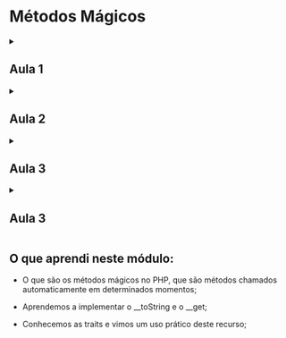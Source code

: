 # Métodos Mágicos


<!-- Documentação AULA 1 -->

<details>
  <summary>
    <h2> Aula 1 </h2>
  </summary>

  <h3> Exibindo como String </h3>

Chegamos ao capítulo final dessa segunda parte do treinamento de introdução à orientação a objetos com o PHP. Nesse momento, nos chegou uma nova demanda pedindo a preparação de um relatório com os endereços que temos cadastrados. Começaremos pensando em uma maneira de exibirmos esses endereços.

Criaremos na raiz do projeto um arquivo de testes enderecos.php no qual importaremos o autoload e criaremos os objetos $umEndereco, com as informações 'Petrópolis', 'bairro qualquer', 'Minha rua', '71b', e $outroEndereco com as informações 'Rio', 'Centro', 'Uma rua aí', '50'.

```php

<?php

use Alura\Banco\Modelo\Endereco;

require_once 'autoload.php';

$umEndereco = new Endereco(
    'Petrópolis',
    'bairro qualquer',
    'Minha rua',
    '71b'
);
$outroEndereco = new Endereco(
    'Rio',
    'Centro',
    'Uma rua aí',
    '50'
);

```

Um formato interessante de exibirmos esses dados é "Rua, número, bairro, cidade". Para isso, poderíamos executar um echo e concatenar as chamadas de $umEndereco->recuperaRua(), $umEndereco->recuperaBairro() e assim por diante, tomando cuidado para formatar o texto corretamente. Parece trabalhoso e realmente é, quando na verdade só queremos exibir o endereço como string.

Pensando nisso, poderíamos ter na classe Endereco um método como formataEndereco() que nos devolvesse os dados cadastrados no formato desejado. A ideia é que, quando tentarmos acessar $umEndereco como uma string, por exemplo exibindo-o com o echo, recebamos as informações nesse formato.

```php

<?php

use Alura\Banco\Modelo\Endereco;

require_once 'autoload.php';

$umEndereco = new Endereco(
    'Petrópolis',
    'bairro qualquer',
    'Minha rua',
    '71b'
);
$outroEndereco = new Endereco(
    'Rio',
    'Centro',
    'Uma rua aí',
    '50'
);

echo $umEndereco;

```

Quando escrevemos o código dessa forma, o PhpStorm nos exibe uma mensagem indicando a ausência do método __toString. Como comentado nos treinamentos anteriores, todos os métodos iniciados com __ são conhecidos como "métodos mágicos" do PHP, e que em alguns momentos são chamados de forma automática.

Sendo assim, implementaremos na classe Endereco o método __toString(), que retornará uma string e, no corpo, definirá a formatação do texto. Para isso, retornaremos primeiro $this->rua, seguido de $this->numero, $this->bairro e $this->cidade. Para nos precavermos em relação a erros, rodearemos cada um desses dados com chaves.

```php

public function __toString(): string
{
    return "{$this->rua}, {$this->numero}, {$this->bairro}, {$this->cidade}";
}

```

Feito isso, se executarmos o arquivo endereco.php, teremos como retorno: **__Minha rua, 71b, bairro qualquer, Petrópolis__**

Faremos um novo teste concatenando $umEndereco com . PHP_EOL, de modo a pularmos uma linha, e em seguida incluindo um echo de $outroEndereco.

```php

echo $umEndereco . PHP_EOL;
echo $outroEndereco;

```

Como resultado, teremos:

**__Minha rua, 71b, bairro qualquer, Petrópolis__**

**__Uma rua aí, 50, Centro, Rio__**

Perceba que o método mágico __toString() nos permite representar qualquer objeto como string. Lembrando que todos os métodos mágicos do PHP começam com __, e existem vários deles. Justamente por essa convenção, a documentação da linguagem não recomenda a criação de métodos com __.

Agora que conhecemos um novo método mágico, queremos acessar$umEndereco->rua diretamente, sem chamarmos o método recuperaRua(). Conversaremos sobre essa possibilidade no próximo vídeo.

</details>


<!-- Documentação AULA 2 -->

<details>
  <summary>
    <h2> Aula 2 </h2>
  </summary>

  <h3> Acessando Atributos Livremente </h3

Nosso objetivo agora é acessarmos de forma livre os atributos dos objetos do tipo Endereco, e queremos fazer isso por meio de métodos mágicos. Quando digitamos __ no PhpStorm, nos é exibida a lista de métodos mágicos disponíveis. Por exemplo, temos o __call(), que é chamado quando tentamos executar um método que não existe ou que é privado; o __clone(), usado para criar uma cópia de um objeto; __debugInfo(), executado quando fazemos o var_dump() de uma referência que aponta para uma instância; e o __destruct(), o método destrutor que já conhecemos anteriormente.

O método que estamos buscando é o __get(), que recebe como parâmetro uma string representando o nome do atributo que queremos acessar. Para provarmos isso, faremos um echo do $nomeAtributo recebido no método.

```php

public function __get(string $nomeAtributo)
{
    echo $nomeAtributo;
        exit();
}

```

Com isso, se incluirmos um $umEndereco->rua no nosso script endereco.php, o texto "rua" será exibido no console. A ideia é que, quando recebermos o nome do atributo rua, seja executado o método recuperaRua() - ou seja, queremos colocar a primeira letra do nome em maiúsculo e adicionar o texto recupera como prefixo.

Para transformarmos a primeira letra do nome recebido em maiúscula, podemos usar a função ucfirst() do PHP (de upper case first). Armazenaremos o retorno em uma variável $metodo e concatenaremos o seu conteúdo com a string recupera.

```php

public function __get(string $nomeAtributo)
{
    $metodo = ucfirst($nomeAtributo);
    $metodo = 'recupera' . $metodo;
}

```

Podemos, inclusive, colocar esses dois passos em uma só linha. Em seguida, retornaremos a chamada de $this->$metodo().

```php

public function __get(string $nomeAtributo)
{
    $metodo = 'recupera' . ucfirst($nomeAtributo);
    return $this->$metodo();
}

```

Em endereco.php, incluiremos o echo de $umEndereco->bairro e pararemos a execução do script com um exit().

```php

require_once 'autoload.php';

$umEndereco = new Endereco(
    'Petrópolis',
    'bairro qualquer',
    'Minha rua',
    '71b'
);
$outroEndereco = new Endereco(
    'Rio',
    'Centro',
    'Uma rua aí',
    '50'
);

echo $umEndereco->bairro;
exit();

```

Como retorno, teremos "bairro qualquer", indicando que tudo foi executado corretamente. Se alterarmos a chamada para $umEndereco->cidade, o retorno será "Petrópolis". Com isso, não mais precisaremos dos métodos de acesso.

Repare, entretanto, que a IDE não nos ajuda sugerindo tais atributos, mostrando apenas os métodos que definimos anteriormente. É possível contornar esse "problema" adicionando annotations (anotações) no código. No PhpStorm, podemos fazer isso digitando /** antes da classe e pressioando "Enter", o que fará com que o esqueleto de uma annotation seja incluído automaticamente.

Adicionaremos, então, uma nova annotation chamada @property-read, que representa propriedades que só podem ser lidas. Em seguida, definiremos o tipo da propriedade (string) e passaremos o seu nome, no caso $cidade. Continuaremos repetindo esse processo até listarmos todas as propriedades de Endereco.

```php

/**
 * Class Endereco
 * @package Alura\Banco\Modelo
 * @property-read string $cidade
 * @property-read string $bairro
 * @property-read string $rua
 * @property-read string $numero
 */
class Endereco
{
    private $cidade;
    private $bairro;
    private $rua;
    private $numero;

    public function __construct(string $cidade, string $bairro, string $rua, string $numero)
    {
        $this->cidade = $cidade;
        $this->bairro = $bairro;
        $this->rua = $rua;
        $this->numero = $numero;
    }
//...

```

Terminadas as anotações, o PhpStorm passará a nos sugerir os atributos como opção de autocompletar - por exemplo, se digitarmos $umEndereco->r, a propriedade rua será sugerida. Além disso, não conseguiremos mais atribuir um valor a esse campo, por exemplo com $umEndereco->rua = '', pois o definimos como somente leitura.

Vamos recapitular? Nós implementamos o método mágico __get(), que é chamado sempre tentamos acessar um atributo/propriedade que não existe ou é privado. Por meio dele, montamos uma lógica que coloca a primeira letra do nome desse atributo em letra maiúscula e adiciona a string recupera ao início, resultando no padrão que utilizamos nos nossos métodos de acesso (getters). Com isso, conseguimos o nome do método, a partir do qual conseguimos recuperar o conteúdo do atributo.

Para que as IDE nos ajude com sugestões de autocompletar, incluímos na classe Endereco anotações informando a existência de propriedades de leitura chamadas $cidade, $bairro, $rua e $numero.

Já começamos a entender os métodos mágicos e, como dito anteriormente, existem vários outros, como o __invoke(), que é chamado qunado tentamos utilizar uma referência como se fosse uma função.

Para que você se aprofunde mais nesse assunto, fica o desafio de fazer com o método __set() o mesmo que fizemos com o __get(). Tal método recebe dois parâmetros: o nome do atributo e o valor que será atribuído a ele. Não se esqueça de deixar a sua solução no fórum do curso para que nossos instrutores e alunos possam corrigi-la e dar dicas de como aprimora-la!

Agora voltaremos ao assunto da herança. No nosso sistema a classe Endereco representa uma entidade o mais específica possível. Ou seja, não existiria, por exemplo, uma classe EnderecoDosEUA que herdasse dessa classe, adicionando uma nova informação. Pensando nisso, queremos impedir a herança dessa classe. Descobriremos se isso é possível no próximo vídeo.

#### Exercício Proposto

Envie aqui sua proposta do método <code>__set</code> e veja a solução de outros alunos:

https://cursos.alura.com.br/forum/topico-exercicio-__set-98206

</details>


<!-- Documentação AULA 3 -->

<details>
  <summary>
    <h2> Aula 3 </h2>
  </summary>

  <h3> Impedindo a Herança </h3

Existem alguns casos, ainda que raros, nos quais desejamos impedir a herança. Por exemplo, não queremos que nenhuma classe estenda de Endereco ou CPF, pois essas são classes definitivas e únicas. Para isso, precisamos informar ao PHP que, independentemente de como for a hierarquia até aquele ponto, a classe com que estamos trabalhando é a final - algo que é feito usando exatamente a palavra final.

```php

final class CPF
{
    private $numero;

    public function __construct(string $numero)
    {
        $numero = filter_var($numero, FILTER_VALIDATE_REGEXP, [
            'options' => [
                'regexp' => '/^[0-9]{3}\.[0-9]{3}\.[0-9]{3}\-[0-9]{2}$/'
            ]
        ]);
        if ($numero === false) {
            echo "Cpf inválido";
            exit();
        }
        $this->numero = $numero;
    }
//...

```

Quando informamos que uma classe final, a própria IDE adiciona um "pin" visual indicando que ela foi fixada e não pode mais ser herdada. Inclusive, se tentarmos estender CPF em algum ponto do código, o PhpStorm nem mesmo encontrará a classe. Mesmo passando todo o endereço de CPF, incluindo o seu namespace, teremos um erro indicando que não é possível herdar de uma classe que tem final na sua definição.

Repetiremos esse processo para a classe Endereco, impedindo que ela também seja herdada. Continuando nesse raciocínio, temos na classe Pessoa um método validaNomeTitular(), que renomearemos para validaNome() de modo a adequá-lo melhor à sua funcionalidade.

```php

protected function validaNome(string $nomeTitular)
{
    if (strlen($nomeTitular) < 5) {
        echo "Nome precisa ter pelo menos 5 caracteres";
        exit();
    }
}

```

O método validaNome() pode ser usado também pelas classes filhas, mas não queremos que ele seja modificado, por exemplo criando em Funcionario um novo método validaNome() que não faz absolutamente nada. Para que isso se torne proibido, também podemos usar a palavra-chave final.

```php

final protected function validaNome(string $nomeTitular)
{
    if (strlen($nomeTitular) < 5) {
        echo "Nome precisa ter pelo menos 5 caracteres";
        exit();
    }
}

```

A classe Pessoa continuará sendo herdada sem problemas, mas o método validaNome() não mais poderá ser sobrescrito. Com isso ganhamos segurança no nosso sistema de hierarquia de classes, controlando quais comportamentos podem ou não ser adicionados. Isso é bastante interessante, por exemplo, em situações nas quais criamos classes que serão utilizadas por várias outras pessoas.

</details>


<!-- Documentação AULA 3 -->

<details>
  <summary>
    <h2> Aula 3 </h2>
  </summary>

  <h3> Impedindo a Herança </h3

Nesse capítulo falamos sobre algumas peculiaridades do PHP, como os métodos mágicos, e nesse vídeo bônus comentaremos sobre outra: as traits.

Em Endereco, estamos usando o método __get() para pegarmos o nome de um atributo e o transformarmos no nome do método acessor desse mesmo atributo. Porém, não é só o Endereco que possui atributos privados que gostaríamos de acessar. Por exemplo, poderíamos ler o $nome e o $cpf da classe Pessoa, sem precisarmos chamar os métodos acessores desses atributos.

Uma solução para isso seria criarmos uma classe extra que servisse de herança para Endereco e Pessoa e possuísse o método desejado. Entretanto, estaríamos obrigando classes completamente diferentes a herdarem de uma terceira simplesmente para ganharmos acesso a um método, às vezes até mesmo impedindo uma classe mais importante de ser herdada, já que o PHP não permite a herança múltipla. Além disso, o método recuperaRua(), por exemplo, não poderia ser chamado de uma classe base, incorrendo em mais um problema com a herança.

Outra alternativa é simplesmente copiarmos a estrutura do método __get() e colarmos na classe Pessoa, algo que sabemos que não é ideal. Seria interessante se existisse uma forma do próprio PHP copiar código de algum local e injetá-lo na classe desejada. O PHP na verdade possui tal funcionalidade, e ela se chama trait.

Para testarmos, criaremos no diretório "Modelo" uma nova classe "AcessoPropriedades" utilizando o template "Trait" disponibilizado pela IDE.

```php

<?php


namespace Alura\Banco\Modelo;


trait AcessoPropriedades
{

}

```

Repare que a estrutura é bem parecida com a de uma classe, alterando somente a palavra class para trait. Removeremos a definição do método __get() da classe Endereco e o passaremos para a trait que criamos.

```php

trait AcessoPropriedades
{
    public function __get(string $nomeAtributo)
    {
        $metodo = 'recupera' . ucfirst($nomeAtributo);
        return $this->$metodo();
    }
}

```

Na classe Endereco, incluiremos a instrução use AcessoPropriedades.

```php

final class Endereco
{
    use AcessoPropriedades;

    private $cidade;
    private $bairro;
    private $rua;
    private $numero;
//...

```

Na aula de namespaces comentamos que a palavra use poderia significar coisas diferentes dependendo de onde ela é colocada em uma arquivo. Nesse caso, como estamos colocando-a diretamente dentro de uma classe, quer dizer que estamos utilizando uma trait. Isso implica que o PHP irá "colar" o conteúdo da trait no local informado, como se estivéssemos fazendo um "copia e cola" dos seus métodos, permitindo acesso ao __get().

Isso também é vantajoso pois podemos utilizar quantas traits forem necessárias. Isso não é uma herança pois o PHP executa processos diferentes por baixo dos panos. Da mesma forma que incluímos o use AcessoPropriedades na classe Endereco, podemos fazer o mesmo em Pessoa.

```php

abstract class Pessoa
{
    use AcessoPropriedades;
    protected $nome;
    private $cpf;
//...

```

Com isso, podemos, por exemplo, criar um novo $desenvolvedor e tentar acessar a sua propriedade $desenvolvedor->nome.

```php

$desenvolvedor = new Desenvolvedor('Vinicius', new CPF('123.456.789-10'), 2000);
$desenvolvedor->nome;

```

O próprio PhpStorm não nos indicará um erro, pois o método mágico __get() existe na classe Pessoa, e todos os herdeiros dessa classe também terão acesso a ele. A utilização de traits é interessante, mas também perigosa. Devemos ponderar bastante a inclusão de métodos nas traits de modo a evitar confusões e problemas de manutenção.

### Para saber mais: Traits

O PHP fornece uma outra forma de reutilizarmos código, sem a necessidade de herança, através de **Traits**.

Seu uso tem se tornado mais comum, com a evolução da linguagem, então vale a pena dar uma lida sobre Traits na documentação oficial do PHP: https://www.php.net/manual/en/language.oop5.traits.php.

</details>

## O que aprendi neste módulo:

- O que são os métodos mágicos no PHP, que são métodos chamados automaticamente em determinados momentos;

- Aprendemos a implementar o __toString e o __get;

- Conhecemos as traits e vimos um uso prático deste recurso;
